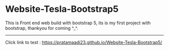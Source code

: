 # Website-Tesla-Bootstrap5
This is Front end web build with bootstrap 5, its is my first project with bootstrap, thankyou for coming ^_^.


-------------------------------------------------------------------------------------------------------------------
Click link to test : https://pratamaadi23.github.io/Website-Tesla-Bootstrap5/
